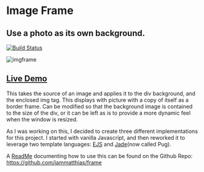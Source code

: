 # Image Frame
## Use a photo as its own background.

[![Build Status][image-1]][1]

![imgframe][image-2]

## [Live Demo][2]

This takes the source of an image and applies it to the div background, and the enclosed img tag. This displays with picture with a copy of itself as a border frame. Can be modified so that the background image is contained to the size of the div, or it can be left as is to provide a more dynamic feel when the window is resized.

As I was working on this, I decided to create three different implementations for this project. I started with vanilla Javascript, and then reworked it to leverage two template languages: [EJS][3] and [Jade][4](now called Pug).

A [ReadMe][5] documenting how to use this can be found on the Github Repo: https://github.com/iammatthias/frame

[1]:	https://travis-ci.org/iammatthias/frame
[2]:	http://imgframe.surge.sh
[3]:	http://www.embeddedjs.com
[4]:	https://pugjs.org/api/getting-started.html
[5]:	https://github.com/iammatthias/frame

[image-1]:	https://travis-ci.org/iammatthias/.com.svg?branch=master
[image-2]:	https://cdn.iammatthias.com/media/imgframe.jpg